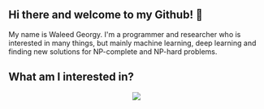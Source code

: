 ## Hi there and welcome to my Github! 👋
My name is Waleed Georgy. I'm a programmer and researcher who is interested in many things, but mainly machine learning, deep learning and finding new solutions for NP-complete and NP-hard problems.

## What am I interested in?
<p align="center">
  <a href="https://skillicons.dev">
    <img src="https://skillicons.dev/icons?i=py,pytorch,tensorflow,sklearn,css,html,php,git,github,java,mysql,sqlite,ps"/>
  </a>
</p>
